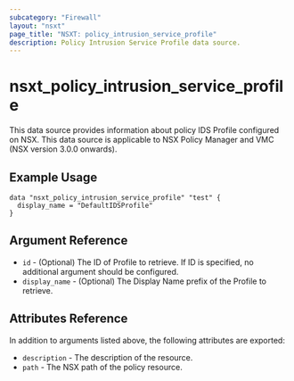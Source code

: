 ```yaml
---
subcategory: "Firewall"
layout: "nsxt"
page_title: "NSXT: policy_intrusion_service_profile"
description: Policy Intrusion Service Profile data source.
---
```


# nsxt_policy_intrusion_service_profile

This data source provides information about policy IDS Profile configured on NSX.
This data source is applicable to NSX Policy Manager and VMC (NSX version 3.0.0 onwards).

## Example Usage

```hcl
data "nsxt_policy_intrusion_service_profile" "test" {
  display_name = "DefaultIDSProfile"
}
```

## Argument Reference

* `id` - (Optional) The ID of Profile to retrieve. If ID is specified, no additional argument should be configured.
* `display_name` - (Optional) The Display Name prefix of the Profile to retrieve.

## Attributes Reference

In addition to arguments listed above, the following attributes are exported:

* `description` - The description of the resource.
* `path` - The NSX path of the policy resource.
